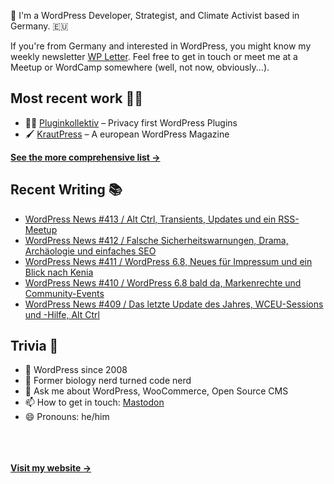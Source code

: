 👋 I'm a WordPress Developer, Strategist, and Climate Activist based in Germany. 🇪🇺

If you're from Germany and interested in WordPress, you might know my weekly newsletter [WP Letter](https://wpletter.de/). Feel free to get in touch or meet me at a Meetup or WordCamp somewhere (well, not now, obviously...).


## Most recent work 👷‍♂️

- 👨‍💻 [Pluginkollektiv](https://github.com/pluginkollektiv) – Privacy first WordPress Plugins
- 🖌️ [KrautPress](https://kraut.press) – A european WordPress Magazine

**[See the more comprehensive list &rarr;](https://simonkraft.com/what-i-do)**


## Recent Writing 📚

<!-- BLOG-POST-LIST:START -->
- [WordPress News #413 / Alt Ctrl, Transients, Updates und ein RSS-Meetup](https://feed.kraut.press/link/14399/17021950/413)
- [WordPress News #412 / Falsche Sicherheitswarnungen, Drama, Archäologie und einfaches SEO](https://feed.kraut.press/link/14399/17017232/412)
- [WordPress News #411 / WordPress 6.8, Neues für Impressum und ein Blick nach Kenia](https://feed.kraut.press/link/14399/17012050/411)
- [WordPress News #410 / WordPress 6.8 bald da, Markenrechte und Community-Events](https://feed.kraut.press/link/14399/17005508/410)
- [WordPress News #409 / Das letzte Update des Jahres, WCEU-Sessions und -Hilfe, Alt Ctrl](https://feed.kraut.press/link/14399/17000369/409)
<!-- BLOG-POST-LIST:END -->


## Trivia 🤪

- 👴 WordPress since 2008
- 🌱 Former biology nerd turned code nerd
- 💬 Ask me about WordPress, WooCommerce, Open Source CMS
- 📫 How to get in touch: [Mastodon](https://dewp.space/@simon)
- 😄 Pronouns: he/him

<br/><br/><br/>
**[Visit my website &rarr;](https://simonkraft.com/hi)**